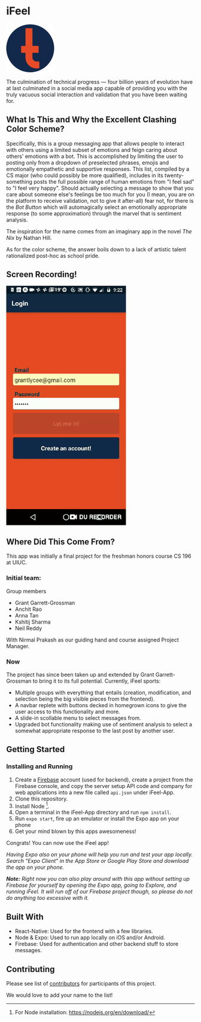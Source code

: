 # iFeel
<img alt="Logo" src="screenshots/icon.png" width="128" height="128" />

The culmination of technical progress — four billion years of evolution have at last culminated in a social media app capable of providing you with the truly vacuous social interaction and validation that you have been waiting for.

## What Is This and Why the Excellent Clashing Color Scheme?
Specifically, this is a group messaging app that allows people to interact with others using a limited subset of emotions and feign caring about others' emotions with a bot. This is accomplished by limiting the user to posting only from a dropdown of preselected phrases, emojis and emotionally empathetic and supportive responses. This list, compiled by a CS major (who could possibly be more qualified), includes in its twenty-something posts the full possible range of human emotions from "I feel sad" to "I feel very happy". Should actually selecting a message to show that you care about someone else's feelings be too much for you (I mean, you are on the platform to receive validation, not to give it after-all) fear not, for there is the *Bot Button* which will automagically select an emotionally appropriate response (to some approximation) through the marvel that is sentiment analysis.

The inspiration for the name comes from an imaginary app in the novel *The Nix* by Nathan Hill.

As for the color scheme, the answer boils down to a lack of artistic talent rationalized post-hoc as school pride.

## Screen Recording!


![Screen Recording](screenshots/screen_recording.gif)

## Where Did This Come From?
This app was initially a final project for the freshman honors course CS 196 at UIUC.

### Initial team:
Group members

  * Grant Garrett-Grossman
  * Anchit Rao
  * Anna Tan
  * Kshitij Sharma
  * Neil Reddy
  
With Nirmal Prakash as our guiding hand and course assigned Project Manager.
### Now
The project has since been taken up and extended by Grant Garrett-Grossman to bring it to its full potential. Currently, iFeel sports:

  * Multiple groups with everything that entails (creation, modification, and selection being the big visible pieces from the frontend).
  * A navbar replete with buttons decked in homegrown icons to give the user access to this functionality and more.
  * A slide-in scollable menu to select messages from.
  * Upgraded bot functionality making use of sentiment analysis to select a somewhat appropriate response to the last post by another user.

## Getting Started

### Installing and Running


 1. Create a [Firebase](https://firebase.google.com/) account (used for backend), create a project from the Firebase console, and copy the server setup API code and company for web applications into a new file called `api.json` under iFeel-App.
 2. Clone this repository.
 3. Install Node [^0].
 4. Open a terminal in the iFeel-App directory and run `npm install`.
 5. Run `expo start`, fire up an emulator or install the Expo app on your phone
 6. Get your mind blown by this apps awesomeness!

Congrats! You can now use the iFeel app!

*Having Expo also on your phone will help you run and test your app locally. Search "Expo Client" in the App Store or Google Play Store and download the app on your phone.*

***Note:** Right now you can also play around with this app without setting up Firebase for yourself by opening the Expo app, going to Explore, and running iFeel. It will run off of our Firebase project though, so please do not do anything too excessive with it.*

## Built With

  * React-Native: Used for the frontend with a few libraries.
  * Node & Expo: Used to run app locally on iOS and/or Android.
  * Firebase: Used for authentication and other backend stuff to store messages.

## Contributing

Please see list of [contributors](https://github.com/CS196Illinois/iFeel/graphs/contributors) for participants of this project.

We would love to add your name to the list!


[^0]: For Node installation: <https://nodejs.org/en/download/>

